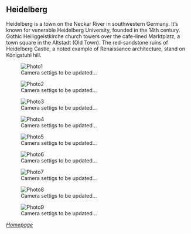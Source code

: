 ## Heidelberg

Heidelberg is a town on the Neckar River in southwestern Germany. It’s known for venerable Heidelberg University, founded in the 14th century. Gothic Heiliggeistkirche church towers over the cafe-lined Marktplatz, a town square in the Altstadt (Old Town). The red-sandstone ruins of Heidelberg Castle, a noted example of Renaissance architecture, stand on Königstuhl hill.

<link rel="stylesheet" href="/Shutter101/css/photo-tile.css">
<div class="gallery">
        <figure>
                <img src="/Shutter101/photos/Heidelberg/img/photo1.jpg" alt="Photo1">
                <figcaption>Camera settigs to be updated...</figcaption>
        </figure>
        <figure>
                <img src="/Shutter101/photos/Heidelberg/img/photo2.jpg" alt="Photo2">
                <figcaption>Camera settigs to be updated...</figcaption>
        </figure>
        <figure>
                <img src="/Shutter101/photos/Heidelberg/img/photo3.jpg" alt="Photo3">
                <figcaption>Camera settigs to be updated...</figcaption>
        </figure>
        <figure>
                <img src="/Shutter101/photos/Heidelberg/img/photo4.jpg" alt="Photo4">
                <figcaption>Camera settigs to be updated...</figcaption>
        </figure>
        <figure>
                <img src="/Shutter101/photos/Heidelberg/img/photo5.jpg" alt="Photo5">
                <figcaption>Camera settigs to be updated...</figcaption>
        </figure>
        <figure>
                <img src="/Shutter101/photos/Heidelberg/img/photo6.jpg" alt="Photo6">
                <figcaption>Camera settigs to be updated...</figcaption>
        </figure>
        <figure>
                <img src="/Shutter101/photos/Heidelberg/img/photo7.jpg" alt="Photo7">
                <figcaption>Camera settigs to be updated...</figcaption>
        </figure>
        <figure>
                <img src="/Shutter101/photos/Heidelberg/img/photo8.jpg" alt="Photo8">
                <figcaption>Camera settigs to be updated...</figcaption>
        </figure>
        <figure>
                <img src="/Test101/photos/Heidelberg/img/photo9.jpg" alt="Photo9">
                <figcaption>Camera settigs to be updated...</figcaption>
        </figure>
	
</div>



*[Homepage](README.md)*
